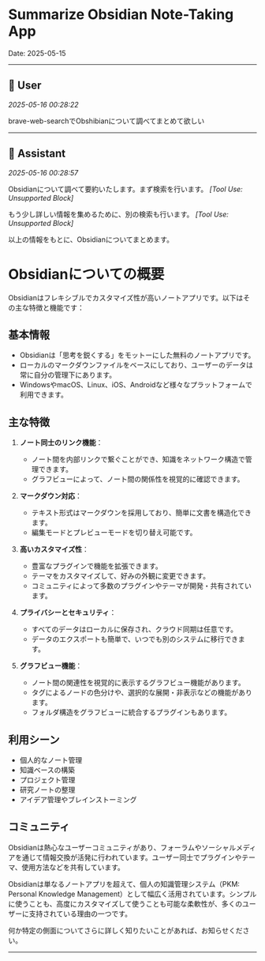 # Summarize Obsidian Note-Taking App

Date: 2025-05-15

---

## 👤 User
*2025-05-16 00:28:22*

brave-web-searchでObshibianについて調べてまとめて欲しい

---

## 🤖 Assistant
*2025-05-16 00:28:57*

Obsidianについて調べて要約いたします。まず検索を行います。
*[Tool Use: Unsupported Block]*



もう少し詳しい情報を集めるために、別の検索も行います。
*[Tool Use: Unsupported Block]*



以上の情報をもとに、Obsidianについてまとめます。

# Obsidianについての概要

Obsidianはフレキシブルでカスタマイズ性が高いノートアプリです。以下はその主な特徴と機能です：

## 基本情報

- Obsidianは「思考を鋭くする」をモットーにした無料のノートアプリです。
- ローカルのマークダウンファイルをベースにしており、ユーザーのデータは常に自分の管理下にあります。
- WindowsやmacOS、Linux、iOS、Androidなど様々なプラットフォームで利用できます。

## 主な特徴

1. **ノート同士のリンク機能**：
   - ノート間を内部リンクで繋ぐことができ、知識をネットワーク構造で管理できます。
   - グラフビューによって、ノート間の関係性を視覚的に確認できます。

2. **マークダウン対応**：
   - テキスト形式はマークダウンを採用しており、簡単に文書を構造化できます。
   - 編集モードとプレビューモードを切り替え可能です。

3. **高いカスタマイズ性**：
   - 豊富なプラグインで機能を拡張できます。
   - テーマをカスタマイズして、好みの外観に変更できます。
   - コミュニティによって多数のプラグインやテーマが開発・共有されています。

4. **プライバシーとセキュリティ**：
   - すべてのデータはローカルに保存され、クラウド同期は任意です。
   - データのエクスポートも簡単で、いつでも別のシステムに移行できます。

5. **グラフビュー機能**：
   - ノート間の関連性を視覚的に表示するグラフビュー機能があります。
   - タグによるノードの色分けや、選択的な展開・非表示などの機能があります。
   - フォルダ構造をグラフビューに統合するプラグインもあります。

## 利用シーン

- 個人的なノート管理
- 知識ベースの構築
- プロジェクト管理
- 研究ノートの整理
- アイデア管理やブレインストーミング

## コミュニティ

Obsidianは熱心なユーザーコミュニティがあり、フォーラムやソーシャルメディアを通じて情報交換が活発に行われています。ユーザー同士でプラグインやテーマ、使用方法などを共有しています。

Obsidianは単なるノートアプリを超えて、個人の知識管理システム（PKM: Personal Knowledge Management）として幅広く活用されています。シンプルに使うことも、高度にカスタマイズして使うことも可能な柔軟性が、多くのユーザーに支持されている理由の一つです。

何か特定の側面についてさらに詳しく知りたいことがあれば、お知らせください。

---
